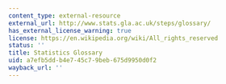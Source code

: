 ```yaml
---
content_type: external-resource
external_url: http://www.stats.gla.ac.uk/steps/glossary/
has_external_license_warning: true
license: https://en.wikipedia.org/wiki/All_rights_reserved
status: ''
title: Statistics Glossary
uid: a7efb5dd-b4e7-45c7-9beb-675d9950d0f2
wayback_url: ''
---
```

